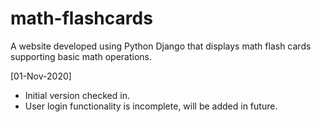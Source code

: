 # math-flashcards
A website developed using Python Django that displays math flash cards supporting basic math operations.

[01-Nov-2020]
* Initial version checked in.
* User login functionality is incomplete, will be added in future.
